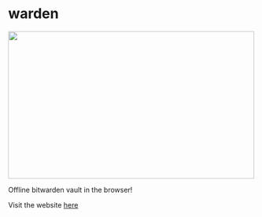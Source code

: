 # warden
<img src="https://github.com/thewh1teagle/warden/assets/61390950/101ee841-ab6f-4364-8afe-2528ffe2ad6c" width="500px" height="300px" />

Offline bitwarden vault in the browser!  

Visit the website <a href="https://thewh1teagle.github.io/warden" target="_blank">here</a>

